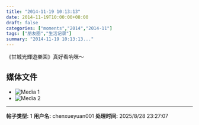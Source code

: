 ```yaml
---
title: "2014-11-19 10:13:13"
date: 2014-11-19T10:00:00+08:00
draft: false
categories: ["moments","2014","2014-11"]
tags: ["朋友圈","生活记录"]
summary: "2014-11-19 10:13:13..."
---
```


《甘城光輝遊樂園》真好看吶咪～

## 媒体文件

- ![Media 1](/Moments/photos/2014-11-19/201411191013130.jpg)
- ![Media 2](/Moments/photos/2014-11-19/201411191013131.jpg)

---

**帖子类型:** 1
**用户名:** chenxueyuan001
**处理时间:** 2025/8/28 23:27:07